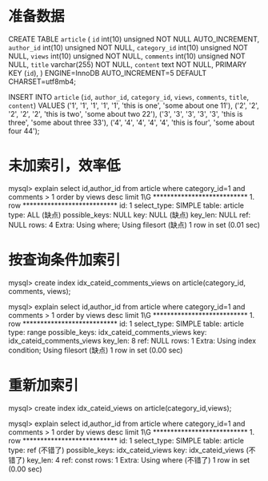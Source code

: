 # 准备数据
CREATE TABLE `article` (
  `id` int(10) unsigned NOT NULL AUTO_INCREMENT,
  `author_id` int(10) unsigned NOT NULL,
  `category_id` int(10) unsigned NOT NULL,
  `views` int(10) unsigned NOT NULL,
  `comments` int(10) unsigned NOT NULL,
  `title` varchar(255) NOT NULL,
  `content` text NOT NULL,
  PRIMARY KEY (`id`),
) ENGINE=InnoDB AUTO_INCREMENT=5 DEFAULT CHARSET=utf8mb4;

INSERT INTO `article` (`id`, `author_id`, `category_id`, `views`, `comments`, `title`, `content`) VALUES
('1', '1', '1', '1', '1', 'this is one', 'some about one 11'),
('2', '2', '2', '2', '2', 'this is two', 'some about two 22'),
('3', '3', '3', '3', '3', 'this is three', 'some about three 33'),
('4', '4', '4', '4', '4', 'this is four', 'some about four 44');

# 未加索引，效率低
mysql> explain select id,author_id from article where category_id=1 and comments > 1 order by views desc limit 1\G
*************************** 1. row ***************************
           id: 1
  select_type: SIMPLE
        table: article
         type: ALL (缺点)
possible_keys: NULL
          key: NULL (缺点)
      key_len: NULL
          ref: NULL
         rows: 4
        Extra: Using where; Using filesort (缺点)
1 row in set (0.01 sec)

# 按查询条件加索引
mysql> create index idx_cateid_comments_views on article(category_id, comments, views);

mysql> explain select id,author_id from article where category_id=1 and comments > 1 order by views desc limit 1\G
*************************** 1. row ***************************
           id: 1
  select_type: SIMPLE
        table: article
         type: range
possible_keys: idx_cateid_comments_views
          key: idx_cateid_comments_views
      key_len: 8
          ref: NULL
         rows: 1
        Extra: Using index condition; Using filesort (缺点)
1 row in set (0.00 sec)

# 重新加索引
mysql> create index idx_cateid_views on article(category_id,views);

mysql> explain select id,author_id from article where category_id=1 and comments > 1 order by views desc limit 1\G
*************************** 1. row ***************************
           id: 1
  select_type: SIMPLE
        table: article
         type: ref (不错了)
possible_keys: idx_cateid_views
          key: idx_cateid_views (不错了)
      key_len: 4
          ref: const
         rows: 1
        Extra: Using where (不错了)
1 row in set (0.00 sec)